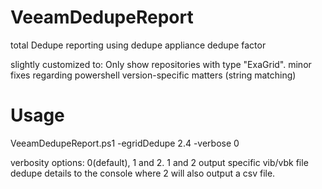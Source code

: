 # VeeamDedupeReport
total Dedupe reporting using dedupe appliance dedupe factor

slightly customized to:
Only show repositories with type "ExaGrid". 
minor fixes regarding powershell version-specific matters (string matching)

# Usage

VeeamDedupeReport.ps1 -egridDedupe 2.4 -verbose 0

verbosity options: 0(default), 1 and 2. 
1 and 2 output specific vib/vbk file dedupe details to the console where 2 will also output a csv file.
